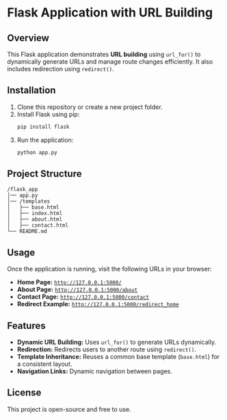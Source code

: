 # Flask Application with URL Building

## Overview  
This Flask application demonstrates **URL building** using `url_for()` to dynamically generate URLs and manage route changes efficiently. It also includes redirection using `redirect()`.

## Installation  
1. Clone this repository or create a new project folder.  
2. Install Flask using pip:  
   ```bash
   pip install flask
   ```
3. Run the application:  
   ```bash
   python app.py
   ```

## Project Structure  
```
/flask_app
│── app.py
│── /templates
│   ├── base.html
│   ├── index.html
│   ├── about.html
│   ├── contact.html
└── README.md
```

## Usage  
Once the application is running, visit the following URLs in your browser:  

- **Home Page:** [`http://127.0.0.1:5000/`](http://127.0.0.1:5000/)  
- **About Page:** [`http://127.0.0.1:5000/about`](http://127.0.0.1:5000/about)  
- **Contact Page:** [`http://127.0.0.1:5000/contact`](http://127.0.0.1:5000/contact)  
- **Redirect Example:** [`http://127.0.0.1:5000/redirect_home`](http://127.0.0.1:5000/redirect_home)  

## Features  
- **Dynamic URL Building:** Uses `url_for()` to generate URLs dynamically.  
- **Redirection:** Redirects users to another route using `redirect()`.  
- **Template Inheritance:** Reuses a common base template (`base.html`) for a consistent layout.  
- **Navigation Links:** Dynamic navigation between pages.  

## License  
This project is open-source and free to use.  


